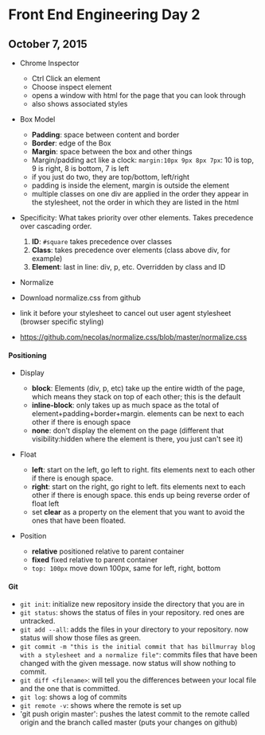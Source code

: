 # Front End Engineering Day 2
## October 7, 2015

- Chrome Inspector
  - Ctrl Click an element
  - Choose inspect element
  - opens a window with html for the page that you can look through
  - also shows associated styles

- Box Model
  - **Padding**: space between content and border
  - **Border**: edge of the Box
  - **Margin**: space between the box and other things
  - Margin/padding act like a clock:
    `margin:10px 9px 8px 7px`: 10 is top, 9 is right, 8 is bottom, 7 is left
  - if you just do two, they are top/bottom, left/right
  - padding is inside the element, margin is outside the element
  - multiple classes on one div are applied in the order they appear in the stylesheet, not the order in which they are listed in the html

- Specificity: What takes priority over other elements. Takes precedence over cascading order.
  1. **ID**: `#square` takes precedence over classes
  2. **Class**: takes precedence over elements (class above div, for example)
  3. **Element**: last in line: div, p, etc. Overridden by class and ID

- Normalize
 - Download normalize.css from github
 - link it before your stylesheet to cancel out user agent stylesheet (browser specific styling)
 - https://github.com/necolas/normalize.css/blob/master/normalize.css

#### Positioning

- Display
  - **block**: Elements (div, p, etc) take up the entire width of the page, which means they stack on top of each other; this is the default
  - **inline-block**: only takes up as much space as the total of element+padding+border+margin. elements can be next to each other if there is enough space
  - **none**: don't display the element on the page (different that visibility:hidden where the element is there, you just can't see it)

- Float
  - **left**: start on the left, go left to right. fits elements next to each other if there is enough space.
  - **right**: start on the right, go right to left. fits elements next to each other if there is enough space. this ends up being reverse order of float left
  - set **clear** as a property on the element that you want to avoid the ones that have been floated.

- Position
  - **relative** positioned relative to parent container
  - **fixed** fixed relative to parent container
  - `top: 100px` move down 100px, same for left, right, bottom


#### Git
 - `git init`: initialize new repository inside the directory that you are in
 - `git status`: shows the status of files in your repository. red ones are untracked.
 - `git add --all`: adds the files in your directory to your repository. now status will show those files as green.
 - `git commit -m "this is the initial commit that has billmurray blog with a stylesheet and a normalize file"`: commits files that have been changed with the given message. now status will show nothing to commit.
 - `git diff <filename>`: will tell you the differences between your local file and the one that is committed.
 - `git log`: shows a log of commits
 - `git remote -v`: shows where the remote is set up
 - 'git push origin master': pushes the latest commit to the remote called origin and the branch called master (puts your changes on github)
